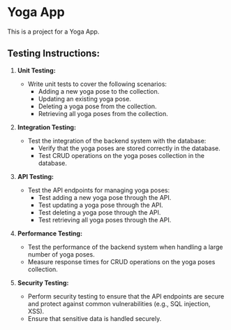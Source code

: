 # Yoga App

This is a project for a Yoga App.

## Testing Instructions:
1. **Unit Testing:** 
   - Write unit tests to cover the following scenarios:
      - Adding a new yoga pose to the collection.
      - Updating an existing yoga pose.
      - Deleting a yoga pose from the collection.
      - Retrieving all yoga poses from the collection.

2. **Integration Testing:**
   - Test the integration of the backend system with the database:
      - Verify that the yoga poses are stored correctly in the database.
      - Test CRUD operations on the yoga poses collection in the database.

3. **API Testing:**
   - Test the API endpoints for managing yoga poses:
      - Test adding a new yoga pose through the API.
      - Test updating a yoga pose through the API.
      - Test deleting a yoga pose through the API.
      - Test retrieving all yoga poses through the API.

4. **Performance Testing:**
   - Test the performance of the backend system when handling a large number of yoga poses.
   - Measure response times for CRUD operations on the yoga poses collection.

5. **Security Testing:**
   - Perform security testing to ensure that the API endpoints are secure and protect against common vulnerabilities (e.g., SQL injection, XSS).
   - Ensure that sensitive data is handled securely.